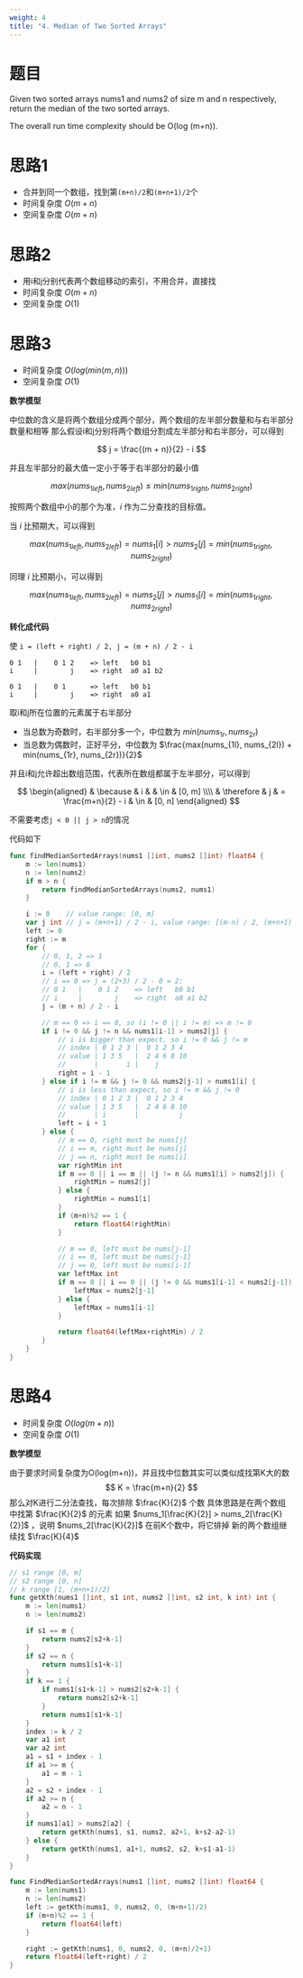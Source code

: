```yaml
---
weight: 4
title: "4. Median of Two Sorted Arrays"
---
```


# 题目

Given two sorted arrays nums1 and nums2 of size m and n respectively, return the median of the two sorted arrays.

The overall run time complexity should be O(log (m+n)).

# 思路1

- 合并到同一个数组，找到第`(m+n)/2`和`(m+n+1)/2`个
- 时间复杂度 $O(m+n)$
- 空间复杂度 $O(m+n)$

# 思路2

- 用i和j分别代表两个数组移动的索引，不用合并，直接找
- 时间复杂度 $O(m+n)$
- 空间复杂度 $O(1)$

# 思路3

- 时间复杂度 $O(log(min(m, n)))$
- 空间复杂度 $O(1)$

**数学模型**

中位数的含义是将两个数组分成两个部分，两个数组的左半部分数量和与右半部分数量和相等
那么假设i和j分别将两个数组分割成左半部分和右半部分，可以得到

$$
j = \frac{(m + n)}{2} - i
$$

并且左半部分的最大值一定小于等于右半部分的最小值

$$
max(nums_{1left}, nums_{2left}) \le min(nums_{1right}, nums_{2right})
$$

按照两个数组中小的那个为准，$i$ 作为二分查找的目标值。

当 $i$ 比预期大，可以得到

$$
max(nums_{1left}, nums_{2left}) = nums_1[i] > nums_2[j] = min(nums_{1right}, nums_{2right})
$$

同理 $i$ 比预期小，可以得到

$$
max(nums_{1left}, nums_{2left}) = nums_2[j] > nums_1[i] = min(nums_{1right}, nums_{2right})
$$

**转化成代码**

使 `i = (left + right) / 2, j = (m + n) / 2 - i`
```
0 1   |    0 1 2    => left   b0 b1
i     |        j    => right  a0 a1 b2

0 1   |    0 1      => left   b0 b1
i     |        j    => right  a0 a1
```

取i和j所在位置的元素属于右半部分

- 当总数为奇数时，右半部分多一个，中位数为 $min(nums_{1r}, nums_{2r})$
- 当总数为偶数时，正好平分，中位数为 $\frac{max(nums_{1l}, nums_{2l}) + min(nums_{1r}, nums_{2r})}{2}$

并且i和j允许超出数组范围，代表所在数组都属于左半部分，可以得到

$$
\begin{aligned}
	& \because   & i &                     & \in & [0, m] \\\\
	& \therefore & j & = \frac{m+n}{2} - i & \in & [0, n]
\end{aligned}
$$

不需要考虑`j < 0 || j > n`的情况

代码如下

```go
func findMedianSortedArrays(nums1 []int, nums2 []int) float64 {
	m := len(nums1)
	n := len(nums2)
	if m > n {
		return findMedianSortedArrays(nums2, nums1)
	}

	i := 0    // value range: [0, m]
	var j int // j = (m+n+1) / 2 - i, value range: [(m-n) / 2, (m+n+1) / 2] => [0, n]
	left := 0
	right := m
	for {
		// 0, 1, 2 => 1
		// 0, 1 => 0
		i = (left + right) / 2
		// i == 0 => j = (2+3) / 2 - 0 = 2:
		// 0 1   |    0 1 2    => left   b0 b1
		// i     |        j    => right  a0 a1 b2
		j = (m + n) / 2 - i

		// m == 0 => i == 0, so (i != 0 || i != m) => m != 0
		if i != 0 && j != n && nums1[i-1] > nums2[j] {
			// i is bigger than expect, so i != 0 && j != m
			// index | 0 1 2 3 |  0 1 2 3 4
			// value | 1 3 5   |  2 4 6 8 10
			//       |       i |    j
			right = i - 1
		} else if i != m && j != 0 && nums2[j-1] > nums1[i] {
			// i is less than expect, so i != m && j != 0
			// index | 0 1 2 3 |  0 1 2 3 4
			// value | 1 3 5   |  2 4 6 8 10
			//       | i       |          j
			left = i + 1
		} else {
			// m == 0, right must be nums[j]
			// i == m, right must be nums[j]
			// j == n, right must be nums[i]
			var rightMin int
			if m == 0 || i == m || (j != n && nums1[i] > nums2[j]) {
				rightMin = nums2[j]
			} else {
				rightMin = nums1[i]
			}
			if (m+n)%2 == 1 {
				return float64(rightMin)
			}

			// m == 0, left must be nums[j-1]
			// i == 0, left must be nums[j-1]
			// j == 0, left must be nums[i-1]
			var leftMax int
			if m == 0 || i == 0 || (j != 0 && nums1[i-1] < nums2[j-1]) {
				leftMax = nums2[j-1]
			} else {
				leftMax = nums1[i-1]
			}

			return float64(leftMax+rightMin) / 2
		}
	}
}
```

# 思路4

- 时间复杂度 $O(log(m+n))$
- 空间复杂度 $O(1)$

**数学模型**

由于要求时间复杂度为O(log(m+n))，并且找中位数其实可以类似成找第K大的数
$$
K = \frac{m+n}{2}
$$
那么对K进行二分法查找，每次排除 $\frac{K}{2}$ 个数
具体思路是在两个数组中找第 $\frac{K}{2}$ 的元素
如果 $nums_1[\frac{K}{2}] > nums_2[\frac{K}{2}]$ ，说明 $nums_2[\frac{K}{2}]$ 在前K个数中，将它排掉
新的两个数组继续找 $\frac{K}{4}$

**代码实现**

```go
// s1 range [0, m]
// s2 range [0, n]
// k range [1, (m+n+1)/2]
func getKth(nums1 []int, s1 int, nums2 []int, s2 int, k int) int {
	m := len(nums1)
	n := len(nums2)

	if s1 == m {
		return nums2[s2+k-1]
	}
	if s2 == n {
		return nums1[s1+k-1]
	}
	if k == 1 {
		if nums1[s1+k-1] > nums2[s2+k-1] {
			return nums2[s2+k-1]
		}
		return nums1[s1+k-1]
	}
	index := k / 2
	var a1 int
	var a2 int
	a1 = s1 + index - 1
	if a1 >= m {
		a1 = m - 1
	}
	a2 = s2 + index - 1
	if a2 >= n {
		a2 = n - 1
	}
	if nums1[a1] > nums2[a2] {
		return getKth(nums1, s1, nums2, a2+1, k+s2-a2-1)
	} else {
		return getKth(nums1, a1+1, nums2, s2, k+s1-a1-1)
	}
}

func FindMedianSortedArrays(nums1 []int, nums2 []int) float64 {
	m := len(nums1)
	n := len(nums2)
	left := getKth(nums1, 0, nums2, 0, (m+n+1)/2)
	if (m+n)%2 == 1 {
		return float64(left)
	}

	right := getKth(nums1, 0, nums2, 0, (m+n)/2+1)
	return float64(left+right) / 2
}
```
